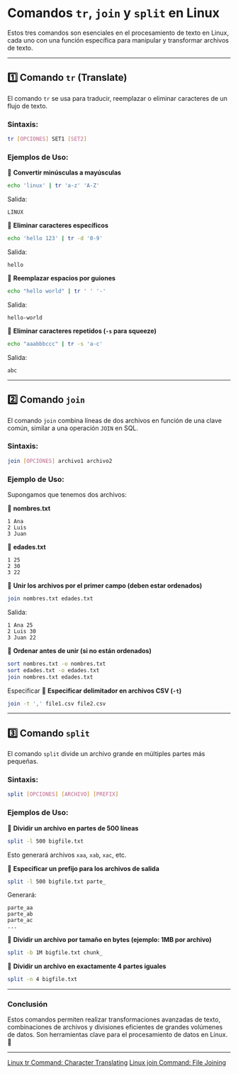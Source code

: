 # **Comandos `tr`, `join` y `split` en Linux**

Estos tres comandos son esenciales en el procesamiento de texto en Linux, cada uno con una función específica para manipular y transformar archivos de texto.

---

## **1️⃣ Comando `tr` (Translate)**
El comando `tr` se usa para traducir, reemplazar o eliminar caracteres de un flujo de texto.

### **Sintaxis:**
```bash
tr [OPCIONES] SET1 [SET2]
```

### **Ejemplos de Uso:**

📌 **Convertir minúsculas a mayúsculas**
```bash
echo 'linux' | tr 'a-z' 'A-Z'
```
Salida:
```
LINUX
```

📌 **Eliminar caracteres específicos**
```bash
echo 'hello 123' | tr -d '0-9'
```
Salida:
```
hello 
```

📌 **Reemplazar espacios por guiones**
```bash
echo "hello world" | tr ' ' '-'
```
Salida:
```
hello-world
```

📌 **Eliminar caracteres repetidos (`-s` para squeeze)**
```bash
echo "aaabbbccc" | tr -s 'a-c'
```
Salida:
```
abc
```

---

## **2️⃣ Comando `join`**
El comando `join` combina líneas de dos archivos en función de una clave común, similar a una operación `JOIN` en SQL.

### **Sintaxis:**
```bash
join [OPCIONES] archivo1 archivo2
```

### **Ejemplo de Uso:**

Supongamos que tenemos dos archivos:

📁 **nombres.txt**
```
1 Ana
2 Luis
3 Juan
```
📁 **edades.txt**
```
1 25
2 30
3 22
```

📌 **Unir los archivos por el primer campo (deben estar ordenados)**
```bash
join nombres.txt edades.txt
```
Salida:
```
1 Ana 25
2 Luis 30
3 Juan 22
```

📌 **Ordenar antes de unir (si no están ordenados)**
```bash
sort nombres.txt -o nombres.txt
sort edades.txt -o edades.txt
join nombres.txt edades.txt
```
Especificar
📌 **Especificar delimitador en archivos CSV (`-t`)**
```bash
join -t ',' file1.csv file2.csv
```

---

## **3️⃣ Comando `split`**
El comando `split` divide un archivo grande en múltiples partes más pequeñas.

### **Sintaxis:**
```bash
split [OPCIONES] [ARCHIVO] [PREFIX]
```

### **Ejemplos de Uso:**

📌 **Dividir un archivo en partes de 500 líneas**
```bash
split -l 500 bigfile.txt
```
Esto generará archivos `xaa`, `xab`, `xac`, etc.

📌 **Especificar un prefijo para los archivos de salida**
```bash
split -l 500 bigfile.txt parte_
```
Generará:
```
parte_aa
parte_ab
parte_ac
...
```

📌 **Dividir un archivo por tamaño en bytes (ejemplo: 1MB por archivo)**
```bash
split -b 1M bigfile.txt chunk_
```

📌 **Dividir un archivo en exactamente 4 partes iguales**
```bash
split -n 4 bigfile.txt
```

---

### **Conclusión**
Estos comandos permiten realizar transformaciones avanzadas de texto, combinaciones de archivos y divisiones eficientes de grandes volúmenes de datos. Son herramientas clave para el procesamiento de datos en Linux. 🚀

---

[Linux tr Command: Character Translating](https://labex.io/tutorials/linux-linux-tr-command-character-translating-388064)
[Linux join Command: File Joining](https://labex.io/tutorials/linux-linux-join-command-file-joining-219193)

